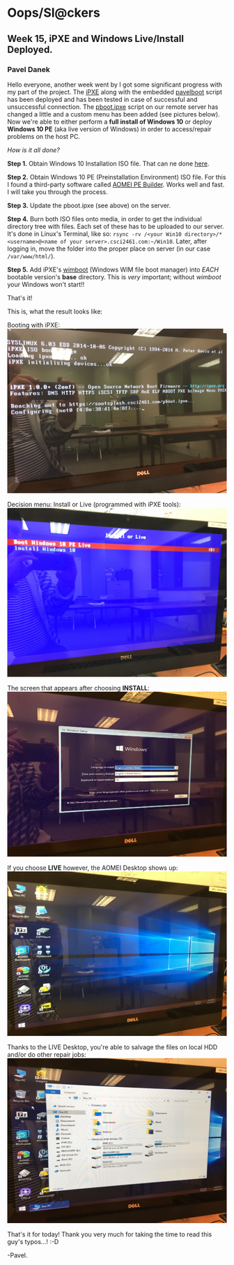 # Oops/Sl@ckers
## Week 15, iPXE and Windows Live/Install Deployed.
### Pavel Danek


Hello everyone, another week went by I got some significant progress with my part of the project. The [iPXE](https://ipxe.org/start) along with the embedded [pavelboot](Scripts/pavelboot) script has been deployed and has been tested in case of successful and unsuccessful connection.
The [pboot.ipxe](Scripts/pboot.ipxe) script on our remote server has changed a little and a custom menu has been added (see pictures below). Now we're able to either perform a **full install of Windows 10** or deploy **Windows 10 PE** (aka live version of Windows) in order to access/repair problems on the host PC.

_How is it all done?_

**Step 1.**
Obtain Windows 10 Installation ISO file. That can ne done [here](https://www.microsoft.com/en-us/software-download/windows10ISO).

**Step 2.**
Obtain Windows 10 PE (Preinstallation Environment) ISO file. For this I found a third-party software called [AOMEI PE Builder](https://www.aomeitech.com/pe-builder.html). Works well and fast. I will take you through the process.

**Step 3.**
Update the pboot.ipxe (see above) on the server.

**Step 4.**
Burn both ISO files onto media, in order to get the individual directory tree with files. Each set of these has to be uploaded to our server. It's done in Linux's Terminal, like so: `rsync -rv /<your Win10 directory>/* <username>@<name of your server>.csci2461.com:~/Win10`.
Later, after logging in, move the folder into the proper place on server (in our case `/var/www/html/`).

**Step 5.**
Add iPXE's [wimboot](https://github.com/ipxe/wimboot/blob/master/wimboot) (Windows WIM file boot manager) into _EACH_ bootable version's **base** directory. This is _very_ important; without _wimboot_ your Windows won't start!!

That's it!

This is, what the result looks like:

Booting with iPXE:
![Picture #1](Pix/IMG_1.JPG)


Decision menu: Install or Live (programmed with iPXE tools):
![Picture #2](Pix/IMG_2.JPG)


The screen that appears after choosing **INSTALL**:
![Picture #3](Pix/IMG_3.JPG)


If you choose **LIVE** however, the AOMEI Desktop shows up:
![Picture #4](Pix/IMG_4.JPG)


Thanks to the LIVE Desktop, you're able to salvage the files on local HDD and/or do other repair jobs:
![Picture #5](Pix/IMG_5.JPG)


That's it for today! Thank you very much for taking the time to read this guy's typos...! :-D

-Pavel.
